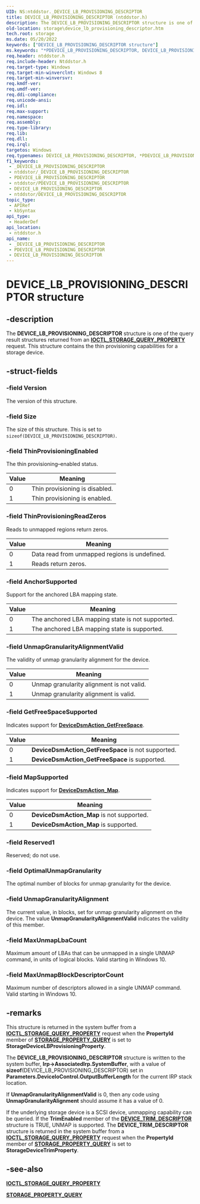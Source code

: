 ```yaml
---
UID: NS:ntddstor._DEVICE_LB_PROVISIONING_DESCRIPTOR
title: DEVICE_LB_PROVISIONING_DESCRIPTOR (ntddstor.h)
description: The DEVICE_LB_PROVISIONING_DESCRIPTOR structure is one of the query result structures returned from an IOCTL_STORAGE_QUERY_PROPERTY request. This structure contains the thin provisioning capabilities for a storage device.
old-location: storage\device_lb_provisioning_descriptor.htm
tech.root: storage
ms.date: 05/20/2022
keywords: ["DEVICE_LB_PROVISIONING_DESCRIPTOR structure"]
ms.keywords: "*PDEVICE_LB_PROVISIONING_DESCRIPTOR, DEVICE_LB_PROVISIONING_DESCRIPTOR, DEVICE_LB_PROVISIONING_DESCRIPTOR structure [Storage Devices], PDEVICE_LB_PROVISIONING_DESCRIPTOR, PDEVICE_LB_PROVISIONING_DESCRIPTOR structure pointer [Storage Devices], _DEVICE_LB_PROVISIONING_DESCRIPTOR, ntddstor/DEVICE_LB_PROVISIONING_DESCRIPTOR, ntddstor/PDEVICE_LB_PROVISIONING_DESCRIPTOR, storage.device_lb_provisioning_descriptor"
req.header: ntddstor.h
req.include-header: Ntddstor.h
req.target-type: Windows
req.target-min-winverclnt: Windows 8
req.target-min-winversvr: 
req.kmdf-ver: 
req.umdf-ver: 
req.ddi-compliance: 
req.unicode-ansi: 
req.idl: 
req.max-support: 
req.namespace: 
req.assembly: 
req.type-library: 
req.lib: 
req.dll: 
req.irql: 
targetos: Windows
req.typenames: DEVICE_LB_PROVISIONING_DESCRIPTOR, *PDEVICE_LB_PROVISIONING_DESCRIPTOR
f1_keywords:
 - _DEVICE_LB_PROVISIONING_DESCRIPTOR
 - ntddstor/_DEVICE_LB_PROVISIONING_DESCRIPTOR
 - PDEVICE_LB_PROVISIONING_DESCRIPTOR
 - ntddstor/PDEVICE_LB_PROVISIONING_DESCRIPTOR
 - DEVICE_LB_PROVISIONING_DESCRIPTOR
 - ntddstor/DEVICE_LB_PROVISIONING_DESCRIPTOR
topic_type:
 - APIRef
 - kbSyntax
api_type:
 - HeaderDef
api_location:
 - ntddstor.h
api_name:
 - _DEVICE_LB_PROVISIONING_DESCRIPTOR
 - PDEVICE_LB_PROVISIONING_DESCRIPTOR
 - DEVICE_LB_PROVISIONING_DESCRIPTOR
---
```


# DEVICE_LB_PROVISIONING_DESCRIPTOR structure

## -description

The **DEVICE_LB_PROVISIONING_DESCRIPTOR** structure is one of the query result structures returned from an [**IOCTL_STORAGE_QUERY_PROPERTY**](ni-ntddstor-ioctl_storage_query_property.md) request. This structure contains the thin provisioning capabilities for a storage device.

## -struct-fields

### -field Version

The version of this structure.

### -field Size

The size of this structure. This is set to ```sizeof(DEVICE_LB_PROVISIONING_DESCRIPTOR)```.

### -field ThinProvisioningEnabled

The thin provisioning–enabled status.

| Value | Meaning |
| ----- | ------- |
| 0     | Thin provisioning is disabled. |
| 1     | Thin provisioning is enabled.  |

### -field ThinProvisioningReadZeros

Reads to unmapped regions return zeros.

| Value | Meaning |
| ----- | ------- |
| 0     | Data read from unmapped regions is undefined. |
| 1     | Reads return zeros.                           |

### -field AnchorSupported

Support for the anchored LBA mapping state.

| Value | Meaning |
| ----- | ------- |
| 0     | The anchored LBA mapping state is not supported. |
| 1     | The anchored LBA mapping state is supported.     |

### -field UnmapGranularityAlignmentValid

The validity of unmap granularity alignment for the device.

| Value | Meaning |
| ----- | ------- |
| 0     | Unmap granularity alignment is not valid. |
| 1     | Unmap granularity alignment is valid. |

### -field GetFreeSpaceSupported

Indicates support for [**DeviceDsmAction_GetFreeSpace**](/windows-hardware/drivers/storage/device-dsm-action-descriptions).

| Value | Meaning |
| ----- | ------- |
| 0     | **DeviceDsmAction_GetFreeSpace** is not supported. |
| 1     | **DeviceDsmAction_GetFreeSpace** is supported.     |

### -field MapSupported

Indicates support for [**DeviceDsmAction_Map**](/windows-hardware/drivers/storage/device-dsm-action-descriptions).

| Value | Meaning |
| ----- | ------- |
| 0     | **DeviceDsmAction_Map** is not supported. |
| 1     | **DeviceDsmAction_Map** is supported.     |

### -field Reserved1

Reserved; do not use.

### -field OptimalUnmapGranularity

The optimal number of blocks for unmap granularity for the device.

### -field UnmapGranularityAlignment

The current value, in blocks, set for unmap granularity alignment on the device.   The value **UnmapGranularityAlignmentValid** indicates the validity of this member.

### -field MaxUnmapLbaCount

Maximum amount of LBAs that can be unmapped in a single UNMAP command, in units of logical blocks. Valid starting in Windows 10.

### -field MaxUnmapBlockDescriptorCount

Maximum number of descriptors allowed in a single UNMAP command. Valid starting in Windows 10.

## -remarks

This structure is returned in the system buffer from a [**IOCTL_STORAGE_QUERY_PROPERTY**](ni-ntddstor-ioctl_storage_query_property.md) request when the **PropertyId** member of [**STORAGE_PROPERTY_QUERY**](ns-ntddstor-_storage_property_query.md) is set to **StorageDeviceLBProvisioningProperty**.

The **DEVICE_LB_PROVISIONING_DESCRIPTOR** structure is written to the system buffer, **Irp->AssociatedIrp.SystemBuffer**, with a value of **sizeof**(DEVICE_LB_PROVISIONING_DESCRIPTOR) set in **Parameters.DeviceIoControl.OutputBufferLength** for the current IRP stack location.

If **UnmapGranularityAlignmentValid** is 0,  then any code using **UnmapGranularityAlignment** should assume it has a value of 0.

If the underlying storage device is a SCSI device, unmapping capability can be queried. If the **TrimEnabled** member of the [**DEVICE_TRIM_DESCRIPTOR**](ns-ntddstor-_device_trim_descriptor.md) structure is TRUE, UNMAP is supported. The **DEVICE_TRIM_DESCRIPTOR** structure is returned in the system buffer from a [**IOCTL_STORAGE_QUERY_PROPERTY**](ni-ntddstor-ioctl_storage_query_property.md) request when the **PropertyId** member of [**STORAGE_PROPERTY_QUERY**](ns-ntddstor-_storage_property_query.md) is set to **StorageDeviceTrimProperty**.

## -see-also

[**IOCTL_STORAGE_QUERY_PROPERTY**](ni-ntddstor-ioctl_storage_query_property.md)

[**STORAGE_PROPERTY_QUERY**](ns-ntddstor-_storage_property_query.md)
